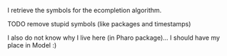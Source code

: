 I retrieve the symbols for the ecompletion algorithm.

TODO remove stupid symbols (like packages and timestamps)

I also do not know why I live here (in Pharo package)... I should have my place in Model :)